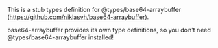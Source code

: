 This is a stub types definition for @types/base64-arraybuffer (https://github.com/niklasvh/base64-arraybuffer).

base64-arraybuffer provides its own type definitions, so you don't need @types/base64-arraybuffer installed!